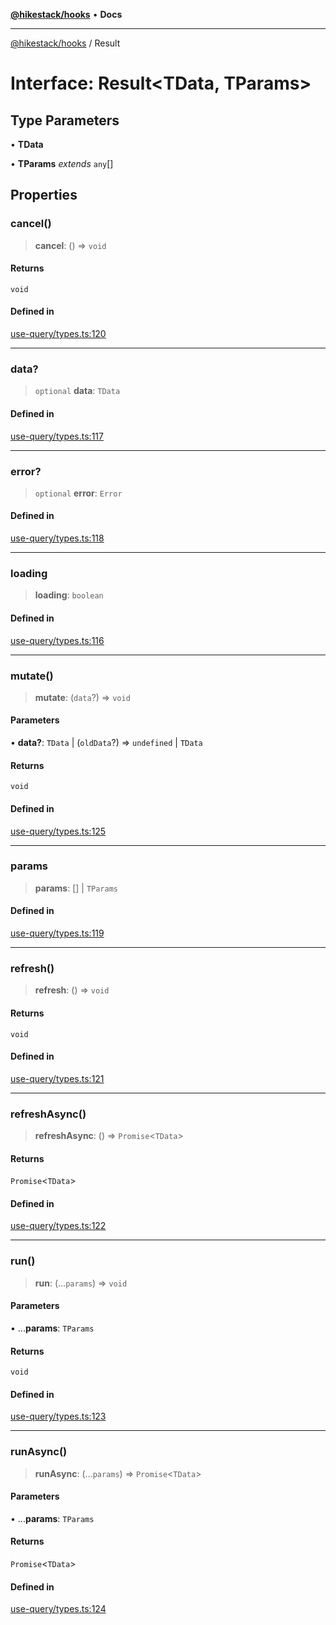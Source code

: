 [**@hikestack/hooks**](/official/reference/hooks/index.md) • **Docs**

***

[@hikestack/hooks](/official/reference/hooks/globals.md) / Result

# Interface: Result\<TData, TParams\>

## Type Parameters

• **TData**

• **TParams** *extends* `any`[]

## Properties

### cancel()

> **cancel**: () => `void`

#### Returns

`void`

#### Defined in

[use-query/types.ts:120](https://github.com/hikestack/hike/blob/52383186e258bf337fb21483cef3f6798e622fe1/packages/hooks/src/use-query/types.ts#L120)

***

### data?

> `optional` **data**: `TData`

#### Defined in

[use-query/types.ts:117](https://github.com/hikestack/hike/blob/52383186e258bf337fb21483cef3f6798e622fe1/packages/hooks/src/use-query/types.ts#L117)

***

### error?

> `optional` **error**: `Error`

#### Defined in

[use-query/types.ts:118](https://github.com/hikestack/hike/blob/52383186e258bf337fb21483cef3f6798e622fe1/packages/hooks/src/use-query/types.ts#L118)

***

### loading

> **loading**: `boolean`

#### Defined in

[use-query/types.ts:116](https://github.com/hikestack/hike/blob/52383186e258bf337fb21483cef3f6798e622fe1/packages/hooks/src/use-query/types.ts#L116)

***

### mutate()

> **mutate**: (`data`?) => `void`

#### Parameters

• **data?**: `TData` \| (`oldData`?) => `undefined` \| `TData`

#### Returns

`void`

#### Defined in

[use-query/types.ts:125](https://github.com/hikestack/hike/blob/52383186e258bf337fb21483cef3f6798e622fe1/packages/hooks/src/use-query/types.ts#L125)

***

### params

> **params**: [] \| `TParams`

#### Defined in

[use-query/types.ts:119](https://github.com/hikestack/hike/blob/52383186e258bf337fb21483cef3f6798e622fe1/packages/hooks/src/use-query/types.ts#L119)

***

### refresh()

> **refresh**: () => `void`

#### Returns

`void`

#### Defined in

[use-query/types.ts:121](https://github.com/hikestack/hike/blob/52383186e258bf337fb21483cef3f6798e622fe1/packages/hooks/src/use-query/types.ts#L121)

***

### refreshAsync()

> **refreshAsync**: () => `Promise`\<`TData`\>

#### Returns

`Promise`\<`TData`\>

#### Defined in

[use-query/types.ts:122](https://github.com/hikestack/hike/blob/52383186e258bf337fb21483cef3f6798e622fe1/packages/hooks/src/use-query/types.ts#L122)

***

### run()

> **run**: (...`params`) => `void`

#### Parameters

• ...**params**: `TParams`

#### Returns

`void`

#### Defined in

[use-query/types.ts:123](https://github.com/hikestack/hike/blob/52383186e258bf337fb21483cef3f6798e622fe1/packages/hooks/src/use-query/types.ts#L123)

***

### runAsync()

> **runAsync**: (...`params`) => `Promise`\<`TData`\>

#### Parameters

• ...**params**: `TParams`

#### Returns

`Promise`\<`TData`\>

#### Defined in

[use-query/types.ts:124](https://github.com/hikestack/hike/blob/52383186e258bf337fb21483cef3f6798e622fe1/packages/hooks/src/use-query/types.ts#L124)
